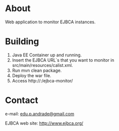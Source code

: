 # About

Web application to monitor EJBCA instances.

# Building

1) Java EE Container up and running.
2) Insert the EJBCA URL´s that you want to monitor in src/main/resources/calist.xml.
3) Run mvn clean package.
4) Deploy the war file.
5) Access http://<host>:<port>/ejbca-monitor/

# Contact

e-mail: edu.p.andrade@gmail.com

EJBCA web site: http://www.ejbca.org/
